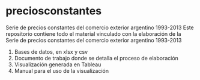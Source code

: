 # preciosconstantes
Serie de precios constantes del comercio exterior argentino 1993-2013
Este repositorio contiene todo el material vinculado con la elaboración de la Serie de precios constantes del comercio exterior argentino 1993-2013
1. Bases de datos, en xlsx y csv
2. Documento de trabajo donde se detalla el proceso de elaboración
3. Visualización generada en Tableau
4. Manual para el uso de la visualización
